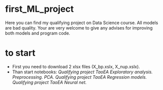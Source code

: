# first_ML_project

Here you can find my qualifying project on Data Science course.
All models are bad quality. Your are very welcome to give any advises for improving both models and program code.

# to start
* First you need to download 2 xlsx files (X_bp.xslx, X_nup.xslx).
* Than start notebooks: *Qualifying project TaoEA Exploratory analysis. Preprocessing. PCA.*
                        *Qualifying project TaoEA Regression models.*
                        *Qualifying project TaoEA Neural net.*

